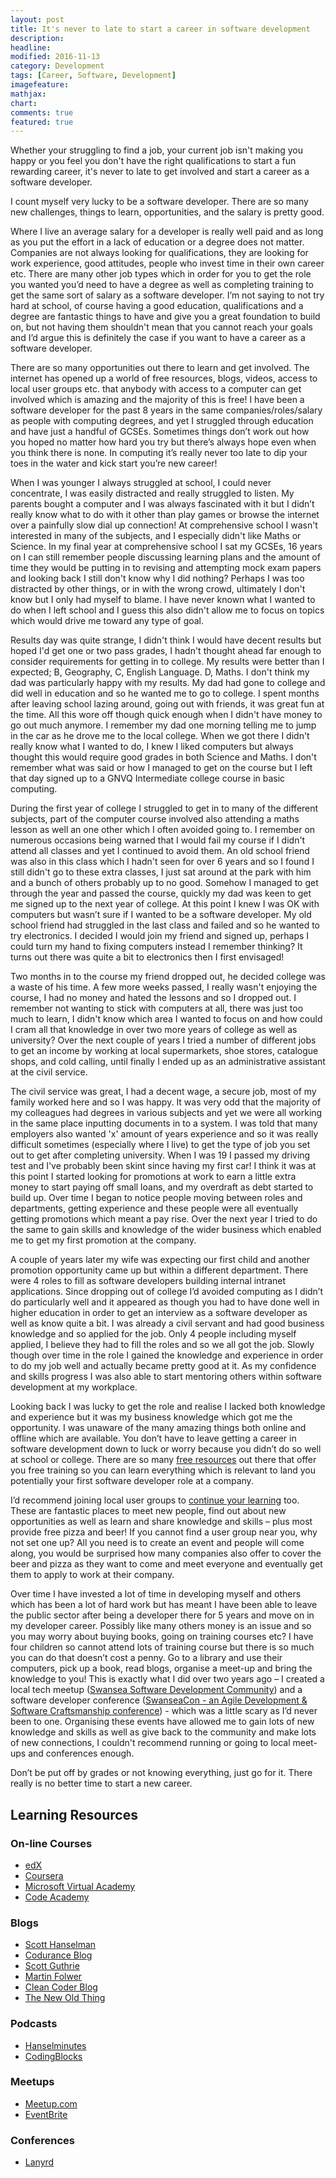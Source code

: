 ```yaml
---
layout: post
title: It's never to late to start a career in software development
description: 
headline: 
modified: 2016-11-13
category: Development
tags: [Career, Software, Development]
imagefeature: 
mathjax: 
chart: 
comments: true
featured: true
---
```


Whether your struggling to find a job, your current job isn't making you happy or you feel you don't have the right qualifications to start a fun rewarding career, it's never to late to get involved and start a career as a software developer.

I count myself very lucky to be a software developer. There are so many new challenges, things to learn, opportunities, and the salary is pretty good. 

Where I live an average salary for a developer is really well paid and as long as you put the effort in a lack of education or a degree does not matter. Companies are not always looking for qualifications, they are looking for work experience, good attitudes, people who invest time in their own career etc. There are many other job types which in order for you to get the role you wanted you’d need to have a degree as well as completing training to get the same sort of salary as a software developer. I’m not saying to not try hard at school, of course having a good education, qualifications and a degree are fantastic things to have and give you a great foundation to build on, but not having them shouldn't mean that you cannot reach your goals and I’d argue this is definitely the case if you want to have a career as a software developer.

There are so many opportunities out there to learn and get involved. The internet has opened up a world of free resources, blogs, videos, access to local user groups etc. that anybody with access to a computer can get involved which is amazing and the majority of this is free! I have been a software developer for the past 8 years in the same companies/roles/salary as people with computing degrees, and yet I struggled through education and have just a handful of GCSEs. Sometimes things don’t work out how you hoped no matter how hard you try but there’s always hope even when you think there is none. In computing it’s really never too late to dip your toes in the water and kick start you’re new career!

When I was younger I always struggled at school, I could never concentrate, I was easily distracted and really struggled to listen. My parents bought a computer and I was always fascinated with it but I didn’t really know what to do with it other than play games or browse the internet over a painfully slow dial up connection! At comprehensive school I wasn't interested in many of the subjects, and I especially didn't like Maths or Science. In my final year at comprehensive school I sat my GCSEs, 16 years on I can still remember people discussing learning plans and the amount of time they would be putting in to revising and attempting mock exam papers and looking back I still don't know why I did nothing? Perhaps I was too distracted by other things, or in with the wrong crowd, ultimately I don't know but I only had myself to blame. I have never known what I wanted to do when I left school and I guess this also didn't allow me to focus on topics which would drive me toward any type of goal.

Results day was quite strange, I didn't think I would have decent results but hoped I'd get one or two pass grades, I hadn't thought ahead far enough to consider requirements for getting in to college. My results were better than I expected; B, Geography, C, English Language. D, Maths. I don't think my dad was particularly happy with my results. My dad had gone to college and did well in education and so he wanted me to go to college. I spent months after leaving school lazing around, going out with friends, it was great fun at the time. All this wore off though quick enough when I didn't have money to go out much anymore. I remember my dad one morning telling me to jump in the car as he drove me to the local college. When we got there I didn't really know what I wanted to do, I knew I liked computers but always thought this would require good grades in both Science and Maths. I don't remember what was said or how I managed to get on the course but I left that day signed up to a GNVQ Intermediate college course in basic computing.

During the first year of college I struggled to get in to many of the different subjects, part of the computer course involved also attending a maths lesson as well an one other which I often avoided going to. I remember on numerous occasions being warned that I would fail my course if I didn't attend all classes and yet I continued to avoid them. An old school friend was also in this class which I hadn't seen for over 6 years and so I found I still didn't go to these extra classes, I just sat around at the park with him and a bunch of others probably up to no good. Somehow I managed to get through the year and passed the course, quickly my dad was keen to get me signed up to the next year of college. At this point I knew I was OK with computers but wasn’t sure if I wanted to be a software developer. My old school friend had struggled in the last class and failed and so he wanted to try electronics. I decided I would join my friend and signed up, perhaps I could turn my hand to fixing computers instead I remember thinking? It turns out there was quite a bit to electronics then I first envisaged!

Two months in to the course my friend dropped out, he decided college was a waste of his time. A few more weeks passed, I really wasn't enjoying the course, I had no money and hated the lessons and so I dropped out. I remember not wanting to stick with computers at all, there was just too much to learn, I didn't know which area I wanted to focus on and how could I cram all that knowledge in over two more years of college as well as university? Over the next couple of years I tried a number of different jobs to get an income by working at local supermarkets, shoe stores, catalogue shops, and cold calling, until finally I ended up as an administrative assistant at the civil service.

The civil service was great, I had a decent wage, a secure job, most of my family worked here and so I was happy. It was very odd that the majority of my colleagues had degrees in various subjects and yet we were all working in the same place inputting documents in to a system. I was told that many employers also wanted 'x' amount of years experience and so it was really difficult sometimes (especially where I live) to get the type of job you set out to get after completing university. When I was 19 I passed my driving test and I've probably been skint since having my first car! I think it was at this point I started looking for promotions at work to earn a little extra money to start paying off small loans, and my overdraft as debt started to build up. Over time I began to notice people moving between roles and departments, getting experience and these people were all eventually getting promotions which meant a pay rise. Over the next year I tried to do the same to gain skills and knowledge of the wider business which enabled me to get my first promotion at the company.

A couple of years later my wife was expecting our first child and another promotion opportunity came up but within a different department. There were 4 roles to fill as software developers building internal intranet applications. Since dropping out of college I’d avoided computing as I didn’t do particularly well and it appeared as though you had to have done well in higher education in order to get an interview as a software developer as well as know quite a bit. I was already a civil servant and had good business knowledge and so applied for the job. Only 4 people including myself applied, I believe they had to fill the roles and so we all got the job. Slowly though over time in the role I gained the knowledge and experience in order to do my job well and actually became pretty good at it. As my confidence and skills progress I was also able to start mentoring others within software development at my workplace.

Looking back I was lucky to get the role and realise I lacked both knowledge and experience but it was my business knowledge which got me the opportunity. I was unaware of the many amazing things both online and offline which are available. You don’t have to leave getting a career in software development down to luck or worry because you didn’t do so well at school or college. There are so many [free resources](#learning) out there that offer you free training so you can learn everything which is relevant to land you potentially your first software developer role at a company.

I’d recommend joining local user groups to [continue your learning](#learning) too. These are fantastic places to meet new people, find out about new opportunities as well as learn and share knowledge and skills – plus most provide free pizza and beer! If you cannot find a user group near you, why not set one up? All you need is to create an event and people will come along, you would be surprised how many companies also offer to cover the beer and pizza as they want to come and meet everyone and eventually get them to apply to work at their company.
 
Over time I have invested a lot of time in developing myself and others which has been a lot of hard work but has meant I have been able to leave the public sector after being a developer there for 5 years and move on in my developer career. Possibly like many others money is an issue and so you may worry about buying books, going on training courses etc? I have four children so cannot attend lots of training course but there is so much you can do that doesn’t cost a penny. Go to a library and use their computers, pick up a book, read blogs, organise a meet-up and bring the knowledge to you! This is exactly what I did over two years ago – I created a local tech meetup ([Swansea Software Development Community](http://meetup.com/swansea-software-development-community)) and a software developer conference ([SwanseaCon - an Agile Development & Software Craftsmanship conference](http://swanseacon.co.uk)) - which was a little scary as I’d never been to one. Organising these events have allowed me to gain lots of new knowledge and skills as well as give back to the community and make lots of new connections, I couldn't recommend running or going to local meet-ups and conferences enough.

Don’t be put off by grades or not knowing everything, just go for it. There really is no better time to start a new career. 

## <a name="learning">Learning Resources</a>

### On-line Courses
* [edX](https://www.edx.org/)
* [Coursera](https://coursera.com/)
* [Microsoft Virtual Academy](http://mva.microsoft.com)
* [Code Academy](http://codeacademy.com)

### Blogs
* [Scott Hanselman](http://www.hanselman.com/blog/)
* [Codurance Blog](https://codurance.com/publications/)
* [Scott Guthrie](https://weblogs.asp.net/scottgu)
* [Martin Folwer](http://martinfowler.com/)
* [Clean Coder Blog](http://blog.cleancoder.com/)
* [The New Old Thing](https://blogs.msdn.microsoft.com/oldnewthing/)

### Podcasts
* [Hanselminutes](http://hanselminutes.com/)
* [CodingBlocks](http://codingblocks.net/)

### Meetups
* [Meetup.com](http://meetup.com)
* [EventBrite](http://eventbrite.co.uk)

### Conferences
* [Lanyrd](http://lanyrd.com/)


